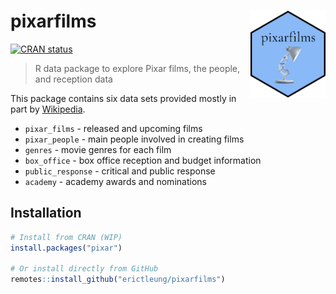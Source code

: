 
<!-- README.md is generated from README.Rmd. Please edit that file -->

# pixarfilms <img src="man/figures/logo.png" align="right" alt="" width="120" />

<!-- badges: start -->

[![CRAN
status](https://www.r-pkg.org/badges/version/pixarfilms)](https://CRAN.R-project.org/package=pixarfilms)
<!-- badges: end -->

> R data package to explore Pixar films, the people, and reception data

This package contains six data sets provided mostly in part by
[Wikipedia](https://en.wikipedia.org/wiki/List_of_Pixar_films).

  - `pixar_films` - released and upcoming films
  - `pixar_people` - main people involved in creating films
  - `genres` - movie genres for each film
  - `box_office` - box office reception and budget information
  - `public_response` - critical and public response
  - `academy` - academy awards and nominations

## Installation

``` r
# Install from CRAN (WIP)
install.packages("pixar")

# Or install directly from GitHub
remotes::install_github("erictleung/pixarfilms")
```
